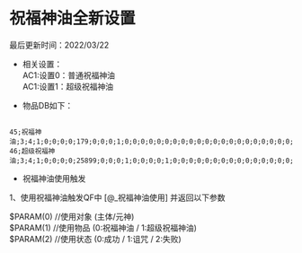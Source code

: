 # 祝福神油全新设置  

最后更新时间：2022/03/22  

- 相关设置：  
AC1:设置0：普通祝福神油  
AC1:设置1：超级祝福神油  
 
- 物品DB如下：

```

45;祝福神油;3;4;1;0;0;0;0;179;0;0;0;1;0;0;0;0;0;0;0;0;0;0;0;0;0;0;0;0;0;0;0;0;0;0;0;0;0;0;0;0;0;0;0;0;0;0;0;0;0;0;0;0;0;0;0;0;0;0;0;0;0;0;0;0;0;0;0;0;0;0;0;0;0;0;0;0;0;0;0;0;0;0;0;0;0;0;0;0;0;0;0;0;0;1000;10;0;0;0;0;8192
46;超级祝福神油;3;4;1;0;0;0;0;25899;0;0;0;1;0;0;0;0;1;0;0;0;0;0;0;0;0;0;0;0;0;0;0;0;0;0;0;0;0;0;0;0;0;0;0;0;0;0;0;0;0;0;0;0;0;0;0;0;0;0;0;0;0;0;0;0;0;0;0;0;0;0;0;0;0;0;0;0;0;0;0;0;0;0;0;0;0;0;0;0;0;0;0;0;0;1;10;0;0;0;0;0

```
  

- 祝福神油使用触发

1、使用祝福神油触发QF中 \[@\_祝福神油使用\] 并返回以下参数  
  
$PARAM(0) //使用对象 (主体/元神)  
$PARAM(1) //使用物品 (0:祝福神油 / 1:超级祝福神油)  
$PARAM(2) //使用状态 (0:成功 / 1:诅咒 / 2:失败)
